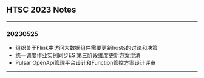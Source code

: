 ## HTSC 2023 Notes
---
### 20230525
- 组织关于Flink中访问大数据组件需要更新hosts的讨论和决策
- 统一调度作业实例同步ES 第三阶段维度更新方案澄清
- Pulsar OpenApi管理平台设计和Function管控方案设计评审
---